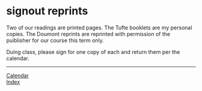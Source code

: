 
# signout reprints

Two of our readings are printed pages. The Tufte booklets are my
personal copies. The Doumont reprints are reprinted with permission of
the puiblisher for our course this term only.

Duing class, please sign for one copy of each and return them per the
calendar.

-----

[Calendar](../README.md#calendar)  
[Index](../README.md#index)
